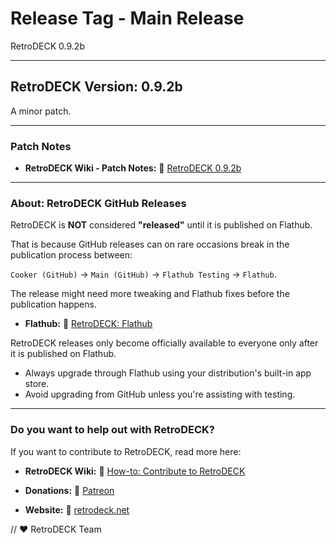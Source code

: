 # Release Tag - Main Release

RetroDECK 0.9.2b 

---


## RetroDECK Version: 0.9.2b 

A minor patch.

---

### Patch Notes

- **RetroDECK Wiki - Patch Notes:** 🔗 [RetroDECK 0.9.2b](https://retrodeck.readthedocs.io/en/latest/wiki_rd_versions/version_0.9.0b/0.9.2b/)

---

### About: RetroDECK GitHub Releases

RetroDECK is **NOT** considered **"released"** until it is published on Flathub. 

That is because GitHub releases can on rare occasions break in the publication process between:

`Cooker (GitHub)` -> `Main (GitHub)` -> `Flathub Testing` -> `Flathub`.

The release might need more tweaking and Flathub fixes before the publication happens.

- **Flathub:** 🔗 [RetroDECK: Flathub](https://flathub.org/apps/net.retrodeck.retrodeck)

RetroDECK releases only become officially available to everyone only after it is published on Flathub. 

- Always upgrade through Flathub using your distribution's built-in app store.
- Avoid upgrading from GitHub unless you're assisting with testing. 


---

### Do you want to help out with RetroDECK? 

If you want to contribute to RetroDECK, read more here: 

- **RetroDECK Wiki:** 🔗 [How-to: Contribute to RetroDECK](https://retrodeck.readthedocs.io/en/latest/wiki_community/contibute-rd/)

- **Donations:** 🔗 [Patreon](https://www.patreon.com/RetroDECK)

- **Website:** 🔗 [retrodeck.net](https://retrodeck.net/)

// ❤️ RetroDECK Team
